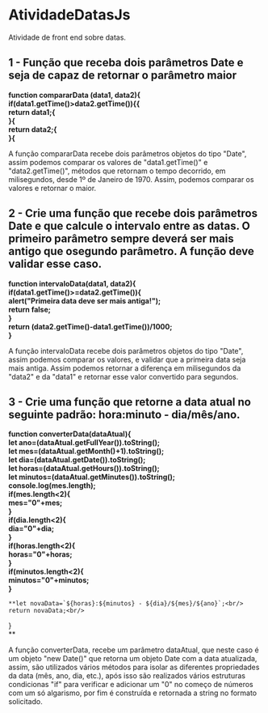 # AtividadeDatasJs
Atividade de front end sobre datas.

## 1 - Função que receba dois parâmetros Date e seja de capaz de retornar o parâmetro maior
  **function compararData (data1, data2){<br/>
    if(data1.getTime()>data2.getTime()){{<br/>
        return data1;{<br/>
    }{<br/>
    return data2;{<br/>
}{<br/>**

  A função compararData recebe dois parâmetros objetos do tipo "Date", assim podemos comparar os valores de "data1.getTime()" e "data2.getTime()", métodos que retornam o tempo decorrido, em milisegundos, desde 1º de Janeiro de 1970. Assim, podemos comparar os valores e retornar o maior.

## 2 - Crie uma função que recebe dois parâmetros Date e que calcule o intervalo entre as datas. O primeiro parâmetro sempre deverá ser mais antigo que osegundo parâmetro. A função deve validar esse caso. 
 **function intervaloData(data1, data2){<br/>
    if(data1.getTime()>=data2.getTime()){<br/>
        alert("Primeira data deve ser mais antiga!");<br/>
        return false;<br/>
    }<br/>
    return (data2.getTime()-data1.getTime())/1000;<br/>
}<br/>**

 A função intervaloData recebe dois parâmetros objetos do tipo "Date", assim podemos comparar os valores, e validar que a primeira data seja mais antiga. Assim podemos retornar a diferença em milisegundos da "data2" e da "data1" e retornar esse valor convertido para segundos.

 ## 3 - Crie uma função que retorne a data atual no seguinte padrão: hora:minuto - dia/mês/ano.
**function converterData(dataAtual){<br/>
    let ano=(dataAtual.getFullYear()).toString();<br/>
    let mes=(dataAtual.getMonth()+1).toString();<br/>
    let dia=(dataAtual.getDate()).toString();<br/>
    let horas=(dataAtual.getHours()).toString();<br/>
    let minutos=(dataAtual.getMinutes()).toString();<br/>
    console.log(mes.length);<br/>**
    **if(mes.length<2){<br/>
        mes="0"+mes;<br/>
    }<br/>
    if(dia.length<2){<br/>
        dia="0"+dia;<br/>
    }<br/>
    if(horas.length<2){<br/>
        horas="0"+horas;<br/>
    }<br/>
    if(minutos.length<2){<br/>
        minutos="0"+minutos;<br/>
    }<br/>**
    
    **let novaData=`${horas}:${minutos} - ${dia}/${mes}/${ano}`;<br/>
    return novaData;<br/>
}<br/>**

 A função converterData, recebe um parâmetro dataAtual, que neste caso é um objeto "new Date()" que retorna um objeto Date com a data atualizada, assim, são utilizados vários métodos para isolar as diferentes propriedades da data (mês, ano, dia, etc.), após isso são realizados vários estruturas condicionas "if" para verificar e adicionar um "0" no começo de números com um só algarismo, por fim é construída e retornada a string no formato solicitado.
